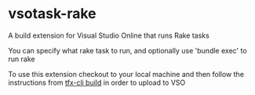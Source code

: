 # vsotask-rake
A build extension for Visual Studio Online that runs Rake tasks

You can specify what rake task to run, and optionally use 'bundle exec' to run rake

To use this extension checkout to your local machine and then follow the instructions from [tfx-cli build](https://github.com/Microsoft/tfs-cli/blob/master/docs/buildtasks.md) in order to upload to VSO

